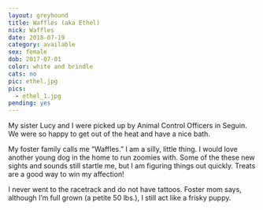 ```yaml
---
layout: greyhound
title: Waffles (aka Ethel)
nick: Waffles
date: 2018-07-19
category: available
sex: female
dob: 2017-07-01
color: white and brindle
cats: no
pic: ethel.jpg
pics:
  - ethel_1.jpg
pending: yes
---
```


My sister Lucy and I were picked up by Animal Control Officers in Seguin.  We were so happy to get out of the heat and have a nice bath.

 

My foster family calls me “Waffles.”  I am a silly, little thing.  I would love another young dog in the home to run zoomies with.  Some of the these new sights and sounds still startle me, but I am figuring things out quickly.  Treats are a good way to win my affection! 

 

I never went to the racetrack and do not have tattoos.  Foster mom says, although I’m full grown (a petite 50 lbs.), I still act  like a frisky puppy.
